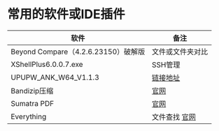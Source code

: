 # 常用的软件或IDE插件 
 |软件|备注|
 |-----|----|
 Beyond Compare（4.2.6.23150）破解版|文件或文件夹对比
 XShellPlus6.0.0.7.exe |SSH管理 
 UPUPW_ANK_W64_V1.1.3|[链接地址](https://down.tn/Windows/PHP%E7%8E%AF%E5%A2%83/UPUPW/UPUPW_ANK_W64_V1.1.3.zip)
 Bandizip压缩|[官网](https://www.bandisoft.com/bandizip/)
 Sumatra PDF|[官网](https://www.sumatrapdfreader.org/free-pdf-reader.html)
 Everything|文件查找 [官网](https://www.voidtools.com/support/everything/)